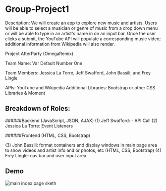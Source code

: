 # Group-Project1
Description: We will create an app to explore new music and artists. Users will be able to select a musician or genre of music from a drop down menu or will be able to type in an artist's name in on an input bar. Once the user clicks a submit, the YouTube API will populate a corresponding music video; additional information from Wikipedia will also render.

Project AfterParty (OmegaRemix)

Team Name: Var Default Number One

Team Members: Jessica La Torre, Jeff Swafford, John Bassili, and Frey Lingle

APIs: YouTube and Wikipedia
Additional Libraries: Bootstrap or other CSS Libraries & Moment

## Breakdown of Roles:
######Backend (JavaScript, JSON, AJAX)
  (1) Jeff Swafford: - API Call 
  (2) Jessica La Torre: Event Listeners
  
######Frontend (HTML, CSS, Bootstrap)

  (3) John Bassili: format containers and display windows in main page area to show videos and artist info and or photos, etc       (HTML, CSS, Bootstrap)
  (4) Frey Lingle:  nav bar and user input area

## Demo
![main index page sketh](https://github.com/jessicalatorre/groupproject1/blob/master/Assets/Images/design_draft.jpg)
